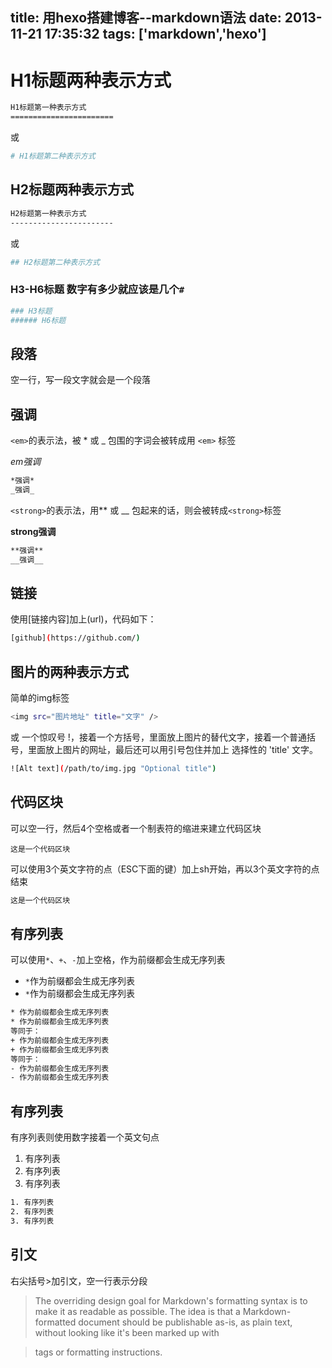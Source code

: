 title: 用hexo搭建博客--markdown语法
date: 2013-11-21 17:35:32
tags: ['markdown','hexo']
---

H1标题两种表示方式
=======================

```sh
H1标题第一种表示方式
=======================
```
或
```sh
# H1标题第二种表示方式
```

H2标题两种表示方式
-----------------------

```sh
H2标题第一种表示方式
-----------------------
```
<!--more-->
或
```sh
## H2标题第二种表示方式
```

### H3-H6标题 数字有多少就应该是几个`#`

```sh
### H3标题
###### H6标题
```

段落
----------------

空一行，写一段文字就会是一个段落

强调
----------------
`<em>`的表示法，被 * 或 _ 包围的字词会被转成用 `<em>` 标签

*em强调*

```sh
*强调*
_强调_
```

`<strong>`的表示法，用** 或 __ 包起来的话，则会被转成`<strong>`标签

**strong强调**

```sh
**强调**
__强调__
```

链接
----------------
使用[链接内容]加上(url)，代码如下：

```sh
[github](https://github.com/)
```

图片的两种表示方式
----------------

简单的img标签
```sh
<img src="图片地址" title="文字" />
```
或
一个惊叹号 !，接着一个方括号，里面放上图片的替代文字，接着一个普通括号，里面放上图片的网址，最后还可以用引号包住并加上 选择性的 'title' 文字。
```sh
![Alt text](/path/to/img.jpg "Optional title")
```

代码区块
----------------

可以空一行，然后4个空格或者一个制表符的缩进来建立代码区块

    这是一个代码区块

可以使用3个英文字符的点（ESC下面的键）加上sh开始，再以3个英文字符的点结束
```sh
这是一个代码区块
```

有序列表
-----------------

可以使用`*`、`+`、`-`加上空格，作为前缀都会生成无序列表

* `*`作为前缀都会生成无序列表
* `*`作为前缀都会生成无序列表

```sh
* 作为前缀都会生成无序列表
* 作为前缀都会生成无序列表
等同于：
+ 作为前缀都会生成无序列表
+ 作为前缀都会生成无序列表
等同于：
- 作为前缀都会生成无序列表
- 作为前缀都会生成无序列表
```

有序列表
---------------

有序列表则使用数字接着一个英文句点

1. 有序列表
2. 有序列表
3. 有序列表

```sh
1. 有序列表
2. 有序列表
3. 有序列表
```

引文
-----------------
右尖括号>加引文，空一行表示分段
> The overriding design goal for Markdown's formatting syntax is to make it as readable as possible. The idea is that a
> Markdown-formatted document should be publishable as-is, as plain text, without looking like it's been marked up with

> tags or formatting instructions.




